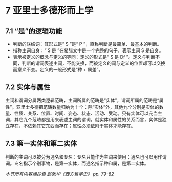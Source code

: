 # 7 亚里士多德形而上学

## 7.1 “是”的逻辑功能
- 判断的联结词：其形式是“ S ”是“ P ”，直称判断是最简单、最基本的判断。
- 指称主词自身：“ S 是 ”在希腊文中是一个完整的句子，表示主词 S 是自身。
- 表示被定义的概念与定义的等同：定义的形式是“ S 是 Df ”。定义与判断不同，判断的谓词表述主词，不能交换，而被定义的词与定义的位置却可以交换而意义不变。定义的一般形式是“种 + 属差”。

## 7.2 实体与属性

主词和谓词分属两类逻辑范畴，主词所属的范畴是“实体”，谓词所属的范畴是“属性”。亚里士多德把范畴数量归纳为十个：除“实体”外，其他九个分别是实体的数量、性质、关系、位置、时间、姿态、状态、活动、受动。只有实体可以充当主词，其它九个范畴都是用来表述主词的谓词。就实体和属性的关系而言，实体是独立存在，不依赖其它东西而存在；属性必须依附于实体才能存在。

## 7.3 第一实体和第二实体

判断的主词可以被分为通名和专名：专名只能作为主词来使用；通名也可以用作谓词。专名指示个别事物，是第一实体，而通名指示种和属，是第二实体。

*本节所有内容摘抄自 赵敦华《西方哲学史》 pp. 79-82*